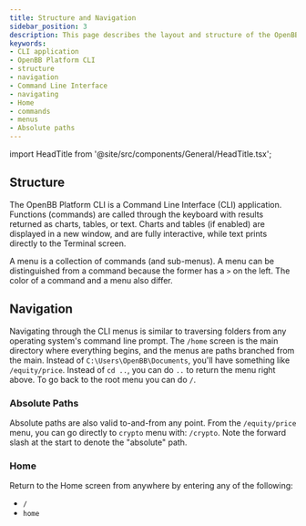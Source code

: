 ```yaml
---
title: Structure and Navigation
sidebar_position: 3
description: This page describes the layout and structure of the OpenBB Platform CLI, as well as how to navigate it.
keywords:
- CLI application
- OpenBB Platform CLI
- structure
- navigation
- Command Line Interface
- navigating
- Home
- commands
- menus
- Absolute paths
---
```


import HeadTitle from '@site/src/components/General/HeadTitle.tsx';

<HeadTitle title="Structure and Navigation | OpenBB Platform CLI Docs" />

## Structure

The OpenBB Platform CLI is a Command Line Interface (CLI) application. Functions (commands) are called through the keyboard with results returned as charts, tables, or text.  Charts and tables (if enabled) are displayed in a new window, and are fully interactive, while text prints directly to the Terminal screen.

A menu is a collection of commands (and sub-menus). A menu can be distinguished from a command because the former has a `>` on the left. The color of a command and a menu also differ.

## Navigation

Navigating through the CLI menus is similar to traversing folders from any operating system's command line prompt. The `/home` screen is the main directory where everything begins, and the menus are paths branched from the main. Instead of `C:\Users\OpenBB\Documents`, you'll have something like `/equity/price`. Instead of `cd ..`, you can do `..` to return the menu right above. To go back to the root menu you can do `/`.

### Absolute Paths

Absolute paths are also valid to-and-from any point. From the `/equity/price` menu, you can go directly to `crypto` menu with: `/crypto`. Note the forward slash at the start to denote the "absolute" path.

### Home

Return to the Home screen from anywhere by entering any of the following:

- `/`
- `home`
